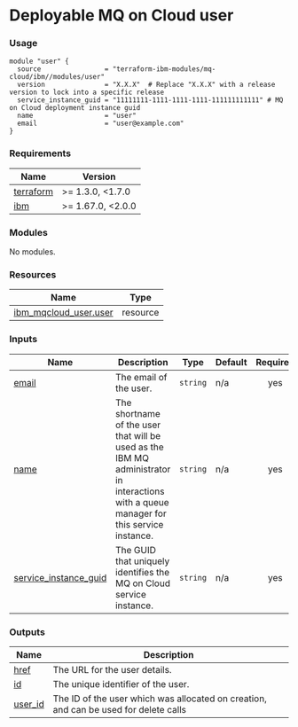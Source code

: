 # Deployable MQ on Cloud user

### Usage

```hcl
module "user" {
  source                = "terraform-ibm-modules/mq-cloud/ibm//modules/user"
  version               = "X.X.X"  # Replace "X.X.X" with a release version to lock into a specific release
  service_instance_guid = "11111111-1111-1111-1111-111111111111" # MQ on Cloud deployment instance guid
  name                  = "user"
  email                 = "user@example.com"
}
```

<!-- The following content is automatically populated by the pre-commit hook -->
<!-- BEGINNING OF PRE-COMMIT-TERRAFORM DOCS HOOK -->
### Requirements

| Name | Version |
|------|---------|
| <a name="requirement_terraform"></a> [terraform](#requirement\_terraform) | >= 1.3.0, <1.7.0 |
| <a name="requirement_ibm"></a> [ibm](#requirement\_ibm) | >= 1.67.0, <2.0.0 |

### Modules

No modules.

### Resources

| Name | Type |
|------|------|
| [ibm_mqcloud_user.user](https://registry.terraform.io/providers/ibm-cloud/ibm/latest/docs/resources/mqcloud_user) | resource |

### Inputs

| Name | Description | Type | Default | Required |
|------|-------------|------|---------|:--------:|
| <a name="input_email"></a> [email](#input\_email) | The email of the user. | `string` | n/a | yes |
| <a name="input_name"></a> [name](#input\_name) | The shortname of the user that will be used as the IBM MQ administrator in interactions with a queue manager for this service instance. | `string` | n/a | yes |
| <a name="input_service_instance_guid"></a> [service\_instance\_guid](#input\_service\_instance\_guid) | The GUID that uniquely identifies the MQ on Cloud service instance. | `string` | n/a | yes |

### Outputs

| Name | Description |
|------|-------------|
| <a name="output_href"></a> [href](#output\_href) | The URL for the user details. |
| <a name="output_id"></a> [id](#output\_id) | The unique identifier of the user. |
| <a name="output_user_id"></a> [user\_id](#output\_user\_id) | The ID of the user which was allocated on creation, and can be used for delete calls |
<!-- END OF PRE-COMMIT-TERRAFORM DOCS HOOK -->
